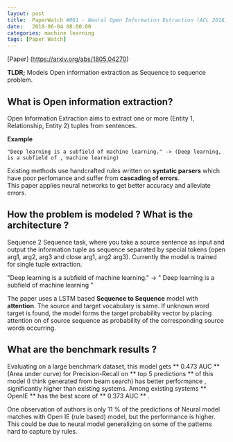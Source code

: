 ```yaml
---
layout: post
title:  PaperWatch #001 - Neural Open Information Extraction (ACL 2018)
date:   2018-06-04 08:00:00
categories: machine learning
tags: [Paper Watch]
---
```


[Paper] (https://arxiv.org/abs/1805.04270) 
 
**TLDR;** Models Open information extraction as  Sequence to sequence problem.
 
## What is Open information extraction?

Open Information Extraction aims to extract one or more (Entity 1, Relationship, Entity 2) tuples from sentences.  
 
**Example**

```
"Deep learning is a subfield of machine learning." -> (Deep learning, is a subfield of , machine learning) 
```

Existing methods use handcrafted rules written on **syntatic parsers** which have poor perfomance and suffer from **cascading of errors**.  
This paper applies neural networks to get better accuracy and alleviate errors. 
 
## How the problem is modeled ? What is the architecture ?
 
Sequence 2 Sequence task, where you take a source sentence as input and output the information tuple as sequence separated by special tokens (open arg1, arg2, arg3 and close arg1, arg2 arg3).  Currently the model is trained for single tuple extraction. 

"Deep learning is a subfield of machine learning." -> "<arg1> Deep learning </arg1>  <arg2> is a subfield of </arg2> <arg3> machine learning </arg3>" 
 
The paper uses a LSTM based **Sequence to Sequence** model with **attention**. 
The source and target vocabulary is same. If unknown word target is found, the model forms the target probability vector by placing attention on of source sequence as probability of the corresponding source words occurring.

## What are the benchmark results ?
 
Evaluating on a large benchmark dataset, this model gets ** 0.473 AUC ** (Area under curve) for Precision-Recall on ** top 5 predictions ** of this model (I think generated from beam search) has better performance , significantly higher than existing systems.  Among existing systems ** OpenIE ** has the best score of  ** 0.373   AUC ** .  
 
One observation of authors is only 11 % of the predictions of Neural model matches with Open IE (rule based) model, but the performance is higher. This could be due to neural model generalizing on some of the patterns hard to capture by rules.
